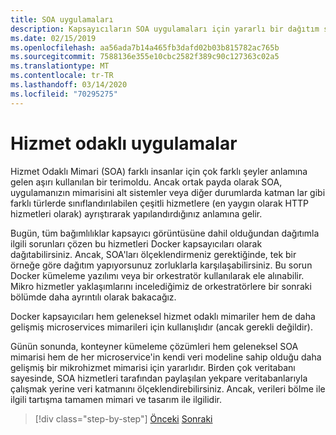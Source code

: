 ```yaml
---
title: SOA uygulamaları
description: Kapsayıcıların SOA uygulamaları için yararlı bir dağıtım seçeneği olabileceğini unutmayın.
ms.date: 02/15/2019
ms.openlocfilehash: aa56ada7b14a465fb3dafd02b03b815782ac765b
ms.sourcegitcommit: 7588136e355e10cbc2582f389c90c127363c02a5
ms.translationtype: MT
ms.contentlocale: tr-TR
ms.lasthandoff: 03/14/2020
ms.locfileid: "70295275"
---
```

# <a name="service-oriented-applications"></a>Hizmet odaklı uygulamalar

Hizmet Odaklı Mimari (SOA) farklı insanlar için çok farklı şeyler anlamına gelen aşırı kullanılan bir terimoldu. Ancak ortak payda olarak SOA, uygulamanızın mimarisini alt sistemler veya diğer durumlarda katman lar gibi farklı türlerde sınıflandırılabilen çeşitli hizmetlere (en yaygın olarak HTTP hizmetleri olarak) ayrıştırarak yapılandırdığınız anlamına gelir.

Bugün, tüm bağımlılıklar kapsayıcı görüntüsüne dahil olduğundan dağıtımla ilgili sorunları çözen bu hizmetleri Docker kapsayıcıları olarak dağıtabilirsiniz. Ancak, SOA'ları ölçeklendirmeniz gerektiğinde, tek bir örneğe göre dağıtım yapıyorsunuz zorluklarla karşılaşabilirsiniz. Bu sorun Docker kümeleme yazılımı veya bir orkestratör kullanılarak ele alınabilir. Mikro hizmetler yaklaşımlarını incelediğimiz de orkestratörlere bir sonraki bölümde daha ayrıntılı olarak bakacağız.

Docker kapsayıcıları hem geleneksel hizmet odaklı mimariler hem de daha gelişmiş microservices mimarileri için kullanışlıdır (ancak gerekli değildir).

Günün sonunda, konteyner kümeleme çözümleri hem geleneksel SOA mimarisi hem de her microservice'in kendi veri modeline sahip olduğu daha gelişmiş bir mikrohizmet mimarisi için yararlıdır. Birden çok veritabanı sayesinde, SOA hizmetleri tarafından paylaşılan yekpare veritabanlarıyla çalışmak yerine veri katmanını ölçeklendirebilirsiniz. Ancak, verileri bölme ile ilgili tartışma tamamen mimari ve tasarım ile ilgilidir.

>[!div class="step-by-step"]
>[Önceki](state-and-data-in-docker-applications.md)
>[Sonraki](orchestrate-high-scalability-availability.md)
